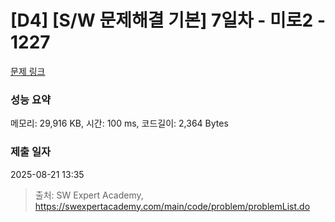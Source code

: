 # [D4] [S/W 문제해결 기본] 7일차 - 미로2 - 1227 

[문제 링크](https://swexpertacademy.com/main/code/problem/problemDetail.do?contestProbId=AV14wL9KAGkCFAYD) 

### 성능 요약

메모리: 29,916 KB, 시간: 100 ms, 코드길이: 2,364 Bytes

### 제출 일자

2025-08-21 13:35



> 출처: SW Expert Academy, https://swexpertacademy.com/main/code/problem/problemList.do